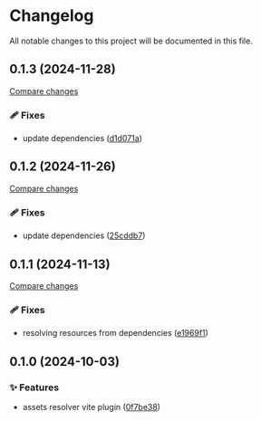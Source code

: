 <!-- header -->
# Changelog

All notable changes to this project will be documented in this file.

<!-- version:0.1.3 -->
## 0.1.3 (2024-11-28)

[Compare changes](https://github.com/Wroud/foundation/compare/vp-asset-resolver-v0.1.2...vp-asset-resolver-v0.1.3)

<!-- changelog -->
### 🩹 Fixes

- update dependencies ([d1d071a](https://github.com/Wroud/foundation/commit/d1d071a))

<!-- version:0.1.2 -->
## 0.1.2 (2024-11-26)

[Compare changes](https://github.com/Wroud/foundation/compare/vp-asset-resolver-v0.1.1...vp-asset-resolver-v0.1.2)

<!-- changelog -->
### 🩹 Fixes

- update dependencies ([25cddb7](https://github.com/Wroud/foundation/commit/25cddb7))

<!-- version:0.1.1 -->
## 0.1.1 (2024-11-13)

[Compare changes](https://github.com/Wroud/foundation/compare/vp-asset-resolver-v0.1.0...vp-asset-resolver-v0.1.1)

<!-- changelog -->
### 🩹 Fixes

- resolving resources from dependencies ([e1969f1](https://github.com/Wroud/foundation/commit/e1969f1))

<!-- version:0.1.0 -->
## 0.1.0 (2024-10-03)

<!-- changelog -->
### ✨ Features

- assets resolver vite plugin ([0f7be38](https://github.com/Wroud/foundation/commit/0f7be38))

